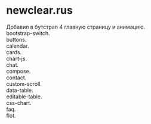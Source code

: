  # newclear.rus

Добавил в бутстрап 4 главную страницу и анимацию.<br>
bootstrap-switch.<br>
buttons.<br>
calendar.<br>
cards.<br>
chart-js.<br>
chat.<br>
compose.<br>
contact.<br>
custom-scroll.<br>
data-table.<br>
editable-table.<br>
css-chart.<br>
faq. <br>
flot.<br>
